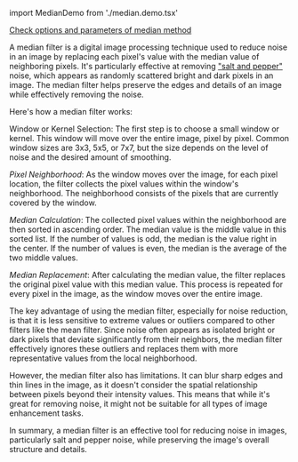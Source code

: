 import MedianDemo from './median.demo.tsx'

[Check options and parameters of median method](https://image-js.github.io/image-js-typescript/classes/Image.html#medianFilter 'github.io link')

A median filter is a digital image processing technique used to reduce noise in an image by replacing each pixel's value with the median value of neighboring pixels. It's particularly effective at removing ["salt and pepper"](https://en.wikipedia.org/wiki/Salt-and-pepper_noise 'Wikipedia link on salt and pepper effect') noise, which appears as randomly scattered bright and dark pixels in an image. The median filter helps preserve the edges and details of an image while effectively removing the noise.

Here's how a median filter works:

Window or Kernel Selection: The first step is to choose a small window or kernel. This window will move over the entire image, pixel by pixel. Common window sizes are 3x3, 5x5, or 7x7, but the size depends on the level of noise and the desired amount of smoothing.

_Pixel Neighborhood_: As the window moves over the image, for each pixel location, the filter collects the pixel values within the window's neighborhood. The neighborhood consists of the pixels that are currently covered by the window.

_Median Calculation_: The collected pixel values within the neighborhood are then sorted in ascending order. The median value is the middle value in this sorted list. If the number of values is odd, the median is the value right in the center. If the number of values is even, the median is the average of the two middle values.

_Median Replacement_: After calculating the median value, the filter replaces the original pixel value with this median value. This process is repeated for every pixel in the image, as the window moves over the entire image.

The key advantage of using the median filter, especially for noise reduction, is that it is less sensitive to extreme values or outliers compared to other filters like the mean filter. Since noise often appears as isolated bright or dark pixels that deviate significantly from their neighbors, the median filter effectively ignores these outliers and replaces them with more representative values from the local neighborhood.

However, the median filter also has limitations. It can blur sharp edges and thin lines in the image, as it doesn't consider the spatial relationship between pixels beyond their intensity values. This means that while it's great for removing noise, it might not be suitable for all types of image enhancement tasks.

In summary, a median filter is an effective tool for reducing noise in images, particularly salt and pepper noise, while preserving the image's overall structure and details.

<MedianDemo />

